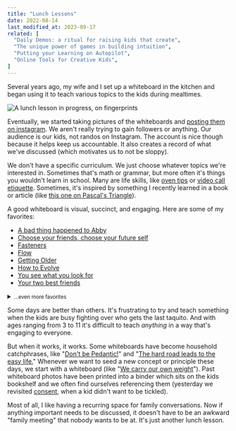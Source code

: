 ```yaml
---
title: "Lunch Lessons"
date: 2022-08-14
last_modified_at: 2023-09-17
related: [
  "Daily Demos: a ritual for raising kids that create",
  "The unique power of games in building intuition",
  "Putting your Learning on Autopilot",
  "Online Tools for Creative Kids",
]
---
```


Several years ago, my wife and I set up a whiteboard in the kitchen and began using it to teach various topics to the kids during mealtimes.

![A lunch lesson in progress, on fingerprints]({{site.url}}/assets/images/fingerprints-lunch-lesson.jpg)

Eventually, we started taking pictures of the whiteboards and [posting them on instagram](https://www.instagram.com/lunchlesson/). We aren't really trying to gain followers or anything. Our audience is our kids, not randos on Instagram. The account is nice though because it helps keep us accountable. It also creates a record of what we've discussed (which motivates us to not be sloppy).

We don't have a specific curriculum. We just choose whatever topics we're interested in. Sometimes that's math or grammar, but more often it's things you wouldn't learn in school. Many are life skills, like [oven tips](https://www.instagram.com/p/CPhEIeOlNf1/) or [video call etiquette](https://www.instagram.com/p/CEezbq3FLGP/). Sometimes, it's inspired by something I recently learned in a book or article (like [this one on Pascal's Triangle](https://www.instagram.com/p/CTIu1jZljFo/)).

A good whiteboard is visual, succinct, and engaging. Here are some of my favorites:

- [A bad thing happened to Abby](https://www.instagram.com/p/BtNFkQblxW8/)
- [Choose your friends, choose your future self](https://www.instagram.com/p/B1pVlBBFoMk/)
- [Fasteners](https://www.instagram.com/p/B8wHTeZnYCF/)
- [Flow](https://www.instagram.com/p/Bxz7WZul8BJ/)
- [Getting Older](https://www.instagram.com/p/CJz-QbyF1cq/)
- [How to Evolve](https://www.instagram.com/p/BvXZSFiFTvz/)
- [You see what you look for](https://instagram.com/p/ClcoUxfshR5/)
- [Your two best friends](https://www.instagram.com/p/Cup89BVsSKZ/)

<details>
  <summary class="fake-link"><small>...even more favorites</small></summary>
  <ul>
    <li><a href="https://www.instagram.com/p/CR_9VrZLAaV">Give more than looks fair</a></li>
    <li><a href="https://www.instagram.com/p/CF-EXg4l8-C/">The Player, The Supporter, and The Spectator</a></li>
    <li><a href="https://www.instagram.com/p/CH_mmjNljk-/">How to Survive in the Cold</a></li>
    <li><a href="https://www.instagram.com/p/CUiqNKcFYAV/">Choose Where You Live, to Choose Your Rules</a></li>
    <li><a href="https://www.instagram.com/p/CV_1O7xLYWt/">Subatomic Particles</a></li>
    <li><a href="https://www.instagram.com/p/CZFbyk0lwrI/">Net Pay vs Gross Pay</a></li>
    <li><a href="https://www.instagram.com/p/Cd1zgm8MzzR/">Rejected Family Mottos</a></li>
    <li><a href="https://www.instagram.com/p/CfAqbZQsa0f/">Nuclear Fusion</a></li>
    <li><a href="https://www.instagram.com/p/CgIJgV2uCfg/">Why You Should ❤️ and ⭐️ things</a></li>
    <li><a href="https://www.instagram.com/p/ChxM9isuCzV/">Your Standard of Living Over Time</a></li>
    <li><a href="https://www.instagram.com/p/ClKpI89sJy6/">Options if you can't have children</a></li>
    <li><a href="https://www.instagram.com/p/ClxDTd7st2Q/">With great power comes great responsibility</a></li>
    <li><a href="https://www.instagram.com/p/CmKyHE-Mr5s/">The Braun Team</a></li>
    <li><a href="https://www.instagram.com/p/Cm-dBsEssDf/">Grading your response to mistakes</a></li>
    <li><a href="https://www.instagram.com/p/CsRFpn6uSth/">The Hedonic Treadmill</a></li>
    <li><a href="https://www.instagram.com/p/CvA-dHQPWxd/">Something terrible has happened to you</a></li>
    <li><a href="https://www.instagram.com/p/CvX3cvyBT5M/">Hanlon's Razor</a></li>
    <li><a href="https://www.instagram.com/p/CHDrXf9FKKo/">The difference between a bully and a friend</a></li>
    <li><a href="https://www.instagram.com/p/CBB7OvJlfjv/">Why do we need to learn skills in the home?</a></li>
    <li><a href="https://www.instagram.com/p/B9c46IeFFp_/">Don't judge a book by it's cover</a></li>
    <li><a href="https://www.instagram.com/p/BumvTHqlb83/">How to trick your future self</a></li>
    <li><a href="https://www.instagram.com/p/BryEJMElq5F/">5-way Venn Diagram</a></li>
    <li><a href="https://www.instagram.com/p/Bpfr9BggBAv/">How my ears get clogged (and how to fix it)</a></li>
    <li><a href="https://www.instagram.com/p/BljoxSoAHZg/">Why are there phases of the moon?</a></li>
    <li><a href="https://www.instagram.com/p/CC4cxrtlsgk/">Chesterson's Fence</a></li>
  </ul>
</details>

Some days are better than others. It's frustrating to try and teach something when the kids are busy fighting over who gets the last taquito. And with ages ranging from 3 to 11 it's difficult to teach *anything* in a way that's engaging to everyone.

But when it works, it works. Some whiteboards have become household catchphrases, like "[Don't be Pedantic!](https://www.instagram.com/p/B-Arfxxlwt6/)" and "[The hard road leads to the easy life.](https://www.instagram.com/p/CUWJ3p8FPpx/)" Whenever we want to seed a new concept or principle these days, we start with a whiteboard (like "[We carry our own weight](https://www.instagram.com/p/Bz6xGGXl1ED/)"). Past whiteboard photos have been printed into a binder which sits on the kids bookshelf and we often find ourselves referencing them (yesterday we revisited [consent](https://www.instagram.com/p/CD99V5uFeSo/), when a kid didn't want to be tickled).

Most of all, I like having a recurring space for family conversations. Now if anything important needs to be discussed, it doesn't have to be an awkward "family meeting" that nobody wants to be at. It's just another lunch lesson.
